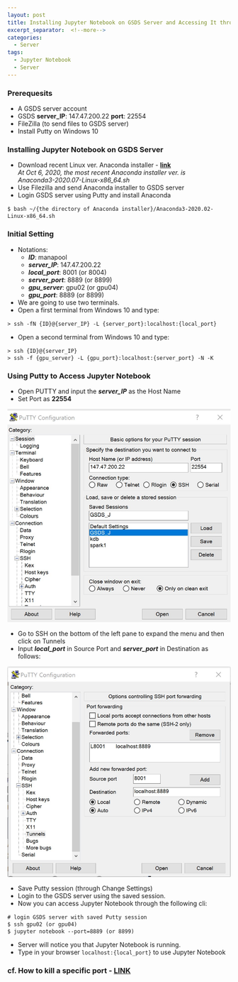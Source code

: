 ```yaml
---
layout: post
title: Installing Jupyter Notebook on GSDS Server and Accessing It through Putty from Windows 10
excerpt_separator:  <!--more-->
categories:
  - Server
tags:
  - Jupyter Notebook
  - Server
---
```


### Prerequesits
- A GSDS server account
- GSDS **server_IP**: 147.47.200.22 **port**: 22554
- FileZilla (to send files to GSDS server)
- Install Putty on Windows 10

<!--more-->

### Installing Jupyter Notebook on GSDS Server
- Download recent Linux ver. Anaconda installer - **[link](https://docs.anaconda.com/anaconda/install/linux/)**  
*At Oct 6, 2020, the most recent Anaconda installer ver. is*<br> 
*Anaconda3-2020.07-Linux-x86_64.sh*
- Use Filezilla and send Anaconda installer to GSDS server
- Login GSDS server using Putty and install Anaconda

```
$ bash ~/{the directory of Anaconda installer}/Anaconda3-2020.02-Linux-x86_64.sh
```

### Initial Setting
- Notations:
  - ***ID***: manapool
  - ***server_IP***: 147.47.200.22
  - ***local_port***: 8001 (or 8004)
  - ***server_port***: 8889 (or 8899)
  - ***gpu_server***: gpu02 (or gpu04)
  - ***gpu_port***: 8889 (or 8899)
- We are going to use two terminals.
- Open a first terminal from Windows 10 and type:

```
> ssh -fN {ID}@{server_IP} -L {server_port}:localhost:{local_port}
```

- Open a second terminal from Windows 10 and type:

```
> ssh {ID}@{server_IP}
> ssh -f {gpu_server} -L {gpu_port}:localhost:{server_port} -N -K
```

### Using Putty to Access Jupyter Notebook
- Open PUTTY and input the ***server_IP*** as the Host Name
- Set Port as **22554**

![fig1](/assets/fig/2020-10-06-installing-jupyter-notebook/fig1.jpg)

- Go to SSH on the bottom of the left pane to expand the menu and then click on Tunnels
- Input ***local_port*** in Source Port and ***server_port*** in Destination as follows:

![fig2](/assets/fig/2020-10-06-installing-jupyter-notebook/fig2.jpg)

- Save Putty session (through Change Settings)
- Login to the GSDS server using the saved session.
- Now you can access Jupyter Notebook through the following cli:

```
# login GSDS server with saved Putty session
$ ssh gpu02 (or gpu04)
$ jupyter notebook --port=8889 (or 8899)
```

- Server will notice you that Jupyter Notebook is running.
- Type in your browser `localhost:{local_port}` to use Jupyter Notebook

### cf. How to kill a specific port - [LINK](https://brocess.tistory.com/82)



